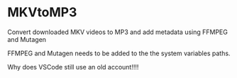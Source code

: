 # MKVtoMP3
Convert downloaded MKV videos to MP3 and add metadata using FFMPEG and Mutagen

FFMPEG and Mutagen needs to be added to the the system variables paths.

Why does VSCode still use an old account!!!!
